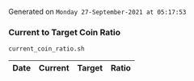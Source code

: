 Generated on `Monday 27-September-2021 at 05:17:53`

### Current to Target Coin Ratio
`current_coin_ratio.sh`

Date|Current|Target|Ratio
---|---|---|---
